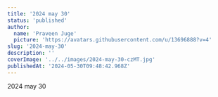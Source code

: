 ```yaml
---
title: '2024 may 30'
status: 'published'
author:
  name: 'Praveen Juge'
  picture: 'https://avatars.githubusercontent.com/u/13696888?v=4'
slug: '2024-may-30'
description: ''
coverImage: '../../images/2024-may-30-czMT.jpg'
publishedAt: '2024-05-30T09:48:42.968Z'
---
```


2024 may 30